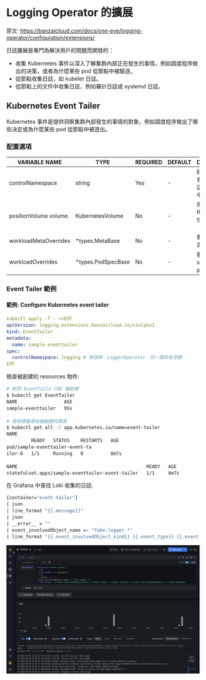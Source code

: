 # Logging Operator 的擴展

原文: https://banzaicloud.com/docs/one-eye/logging-operator/configuration/extensions/

日誌擴展是專門為解決用戶的問題而開發的：

- 收集 Kubernetes 事件以深入了解集群內部正在發生的事情，例如調度程序做出的決策，或者為什麼某些 pod 從節點中被驅逐。
- 從節點收集日誌，如 kubelet 日誌。
- 從節點上的文件中收集日誌，例如審計日誌或 systemd 日誌。

## Kubernetes Event Tailer

Kubernetes 事件是提供洞察集群內部發生的事情的對象，例如調度程序做出了哪些決定或為什麼某些 pod 從節點中被逐出。

### 配置選項

|VARIABLE NAME	|TYPE	|REQUIRED	|DEFAULT	|DESCRIPTION|
|---------------|-----|---------|---------|-----------|
|controlNamespace	|string	|Yes	|-	|Eventtailer 的資源會被放到這個命名空間中|
|positionVolume	volume.|KubernetesVolume	|No	|-	|用於跟踪 fluentbit 文件位置的捲定義（可選）|
|workloadMetaOverrides	|*types.MetaBase	|No	|-	|覆蓋已創建資源的元數據|
|workloadOverrides	|*types.PodSpecBase	|No	|-	|覆蓋給定 statefulset 的 podSpec 字段|

### Event Tailer 範例

#### 範例: Configure Kubernetes event tailer

```yaml
kubectl apply -f - <<EOF
apiVersion: logging-extensions.banzaicloud.io/v1alpha1
kind: EventTailer
metadata:
  name: sample-eventtailer
spec:
  controlNamespace: logging # 修改與　LoggerOperator　同一個命名空間
EOF
```

檢查被創建的 resources 物件:

```bash
# 新的 EventTaile CRD 被創建
$ kubectl get EventTailer
NAME                 AGE
sample-eventtailer   95s

# 使用標籤尋找被創建的資源
$ kubectl get all -l app.kubernetes.io/name=event-tailer
NAME                           
         READY   STATUS    RESTARTS   AGE
pod/sample-eventtailer-event-ta
iler-0   1/1     Running   0          8m7s

NAME                                               READY   AGE
statefulset.apps/sample-eventtailer-event-tailer   1/1     8m7s
```

在 Grafana 中查找 Loki 收集的日誌:


```bash title="log ql"
{container="event-tailer"} 
| json 
| line_format "{{.message}}" 
| json 
| __error__ = "" 
| event_involvedObject_name =~ "fake-logger.*"
| line_format "{{.event_involvedObject_kind}} {{.event_type}} {{.event_reason}} {{.event_reportingComponent}} {{.event_message}}"
```

![](./assets/k8s-event-tailer.png)


